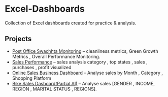 # Excel-Dashboards
Collection of Excel dashboards created for practice &amp; analysis.

## Projects
- [Post Office Swachhta Monitoring](post-office-swachhta/) – cleanliness metrics, Green Growth Metrics , Overall Performance Monitoring.
- [Sales Performance](sales-performance/) – sales analysis category , top states , sales , purchases , profit visualized
- [Online Sales Business Dashboard](https://github.com/ZoreNikhilGanpat/Excel-Dashboards/tree/16e84372b2f4965251a6933c1b222b75c7c3e95c/online%20sales%20business) – Analyse sales by Month , Category , Shopping Platform
- [Bike Sales Dasboard(Partial AI)](https://github.com/ZoreNikhilGanpat/Excel-Dashboards/tree/7a24cc00b6882db8880482e7135e580b3b9a13a3/bike-sales) – Analyse sales [GENDER , INCOME, REGION , MARITAL STATUS , REGIONS].

